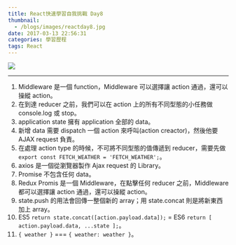 ```yaml
---
title: React快速學習自我挑戰 Day8
thumbnail:
  - /blogs/images/reactday8.jpg
date: 2017-03-13 22:56:31
categories: 學習歷程
tags: React
---
```

<img src="/blogs/images/reactday8.jpg">

***
1. Middleware 是一個 function，Middleware 可以選擇讓 action 通過，還可以操縱 action。
2. 在到達 reducer 之前，我們可以在 action 上的所有不同型態的小任務做 console.log 或 stop。
3. application state 擁有 application 全部的 data。
4. 新增 data 需要 dispatch 一個 action 來呼叫(action creactor)，然後他要 AJAX request 負責。
5. 在處理 action type 的時候，不可將不同型態的值傳遞到 reducer，需要先做 `export const FETCH_WEATHER = 'FETCH_WEATHER';`。
6. axios 是一個從瀏覽器製作 Ajax request 的 Library。
7. Promise 不包含任何 data。
8. Redux Promis 是一個 Middleware，在點擊任何 reducer 之前，Middleware 都可以選擇讓 action 通過，還可以操縱 action。
9. state.push 的用法會回傳一整個新的 array；用 state.concat 則是將新東西加上 array。
10. ES5 `return state.concat([action.payload.data]);` = ES6 `return [ action.payload.data, ...state ];`。
11. `{ weather }` === `{ weather: weather }`。